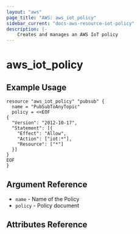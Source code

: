```yaml
---
layout: "aws"
page_title: "AWS: aws_iot_policy"
sidebar_current: "docs-aws-resource-iot-policy"
description: |-
    Creates and manages an AWS IoT policy
---
```


# aws\_iot\_policy

## Example Usage

```
resource "aws_iot_policy" "pubsub" {
  name = "PubSubToAnyTopic"
  policy = <<EOF
{
  "Version": "2012-10-17",
  "Statement": [{
    "Effect": "Allow",
    "Action": ["iot:*"],
    "Resource": ["*"]
  }]
}
EOF
}
```

## Argument Reference

* `name` - Name of the Policy
* `policy` - Policy document

## Attributes Reference
